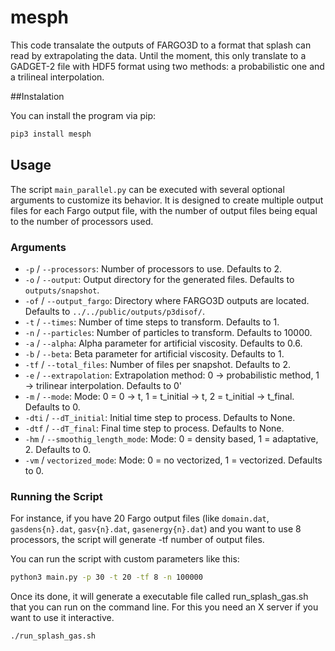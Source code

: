 # mesph

This code transalate the outputs of FARGO3D to a format that splash can read by extrapolating the data. Until the moment, this only translate to a GADGET-2 file with HDF5 format using two methods: a probabilistic one and a trilineal interpolation.

##Instalation

You can install the program via pip:

```bash
pip3 install mesph
```

## Usage

The script `main_parallel.py` can be executed with several optional arguments to customize its behavior. It is designed to create multiple output files for each Fargo output file, with the number of output files being equal to the number of processors used.

### Arguments

- `-p` / `--processors`: Number of processors to use. Defaults to 2.
- `-o` / `--output`: Output directory for the generated files. Defaults to `outputs/snapshot`.
- `-of` / `--output_fargo`: Directory where FARGO3D outputs are located. Defaults to `../../public/outputs/p3disof/`.
- `-t` / `--times`: Number of time steps to transform. Defaults to 1.
- `-n` / `--particles`: Number of particles to transform. Defaults to 10000.
- `-a` / `--alpha`: Alpha parameter for artificial viscosity. Defaults to 0.6.
- `-b` / `--beta`: Beta parameter for artificial viscosity. Defaults to 1.
- `-tf` / `--total_files`: Number of files per snapshot. Defaults to 2.
- `-e` / `--extrapolation`: Extrapolation method: 0 -> probabilistic method, 1 -> trilinear interpolation. Defaults to 0'
- `-m` / `--mode`: Mode: 0 = 0 -> t, 1 = t_initial -> t, 2 = t_initial -> t_final. Defaults to 0.
- `-dti` / `--dT_initial`: Initial time step to process. Defaults to None.
- `-dtf` / `--dT_final`: Final time step to process. Defaults to None.
- `-hm` / `--smoothig_length_mode`: Mode: 0 = density based, 1 = adaptative, 2. Defaults to 0.
- `-vm` / `vectorized_mode`: Mode: 0 = no vectorized, 1 = vectorized. Defaults to 0. 
   
  
### Running the Script

For instance, if you have 20 Fargo output files (like `domain.dat`, `gasdens{n}.dat`, `gasv{n}.dat`, `gasenergy{n}.dat`) and you want to use 8 processors, the script will generate -tf number of output files. 

You can run the script with custom parameters like this:

```bash
python3 main.py -p 30 -t 20 -tf 8 -n 100000
```

Once its done, it will generate a executable file called run_splash_gas.sh that you can run on the command line. For this you need an X server if you want to use it interactive. 

```bash
./run_splash_gas.sh
```
